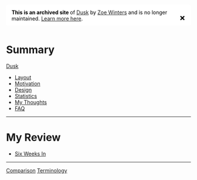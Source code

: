 <div class="collapsible" style="display: inline-flex; align-items: center; justify-content: left; border-radius: 5px; padding: 0px 15px; margin-bottom: 10px; background-color: #ffffffff; color: black;">

  <div style="margin-right: 15px;">
    <b>This is an archived site </b> of <a href="https://luminespire.github.io/dusk/">Dusk</a> by <a href="https://github.com/Aorta3698">Zoe Winters</a> and is no longer maintained. <a href="https://github.com/luminespire/dusk/blob/main/README.md">Learn more here</a>.
  </div>

  <span class="close" style="cursor: pointer; font-size: 24px; font-weight: bold; position: relative; top: 6px;">&times;</span>

</div>

<script>
  const closeButtons = document.querySelectorAll('.close');
  closeButtons.forEach(button => {
    button.addEventListener('click', (event) => {
      let collapsible = event.target.closest('.collapsible');
      if (collapsible) {
        collapsible.style.display = 'none';
      }
    });
  });
</script>

# Summary

[Dusk](./README.md)
 - [Layout](chapters/layout.md)
 - [Motivation](chapters/motivation.md)
 - [Design](chapters/design.md)
 - [Statistics](chapters/stats.md)
 - [My Thoughts](chapters/thoughts.md)
 - [FAQ](chapters/faq.md)
---
# My Review
- [Six Weeks In](journeys/2024_Jun_5.md)
---------
[Comparison](chapters/cmp.md)
[Terminology](chapters/term.md)

